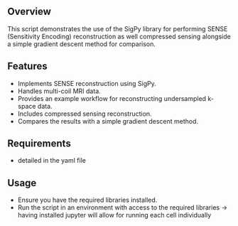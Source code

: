 ## Overview
This script demonstrates the use of the SigPy library for performing SENSE (Sensitivity Encoding) 
reconstruction as well compressed sensing alongside a simple gradient descent method for comparison.

## Features
- Implements SENSE reconstruction using SigPy.
- Handles multi-coil MRI data.
- Provides an example workflow for reconstructing undersampled k-space data.
- Includes compressed sensing reconstruction.
- Compares the results with a simple gradient descent method.

## Requirements
- detailed in the yaml file

## Usage
- Ensure you have the required libraries installed.
- Run the script in an environment with access to the required libraries
  -> having installed jupyter will allow for running each cell individually

